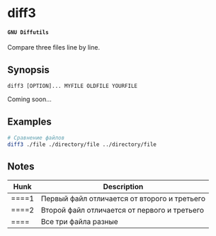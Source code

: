 # diff3
#### `GNU Diffutils`
Compare three files line by line.


## Synopsis
```console
diff3 [OPTION]... MYFILE OLDFILE YOURFILE
```
Coming soon...


## Examples
```bash
# Сравнение файлов
diff3 ./file ./directory/file ../directory/file
```


## Notes
| Hunk   | Description                                  |
|--------|----------------------------------------------|
| ====1  | Первый файл отличается от второго и третьего |
| ====2  | Второй файл отличается от первого и третьего |
| ====   | Все три файла разные                         |
